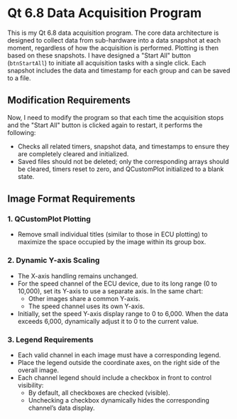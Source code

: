 # Qt 6.8 Data Acquisition Program

This is my Qt 6.8 data acquisition program. The core data architecture is designed to collect data from sub-hardware into a data snapshot at each moment, regardless of how the acquisition is performed. Plotting is then based on these snapshots. I have designed a "Start All" button (`btnStartAll`) to initiate all acquisition tasks with a single click. Each snapshot includes the data and timestamp for each group and can be saved to a file.

## Modification Requirements

Now, I need to modify the program so that each time the acquisition stops and the "Start All" button is clicked again to restart, it performs the following:

- Checks all related timers, snapshot data, and timestamps to ensure they are completely cleared and initialized.
- Saved files should not be deleted; only the corresponding arrays should be cleared, timers reset to zero, and QCustomPlot initialized to a blank state.

## Image Format Requirements

### 1. QCustomPlot Plotting

- Remove small individual titles (similar to those in ECU plotting) to maximize the space occupied by the image within its group box.

### 2. Dynamic Y-axis Scaling

- The X-axis handling remains unchanged.
- For the speed channel of the ECU device, due to its long range (0 to 10,000), set its Y-axis to use a separate axis. In the same chart:
  - Other images share a common Y-axis.
  - The speed channel uses its own Y-axis.
- Initially, set the speed Y-axis display range to 0 to 6,000. When the data exceeds 6,000, dynamically adjust it to 0 to the current value.

### 3. Legend Requirements

- Each valid channel in each image must have a corresponding legend.
- Place the legend outside the coordinate axes, on the right side of the overall image.
- Each channel legend should include a checkbox in front to control visibility:
  - By default, all checkboxes are checked (visible).
  - Unchecking a checkbox dynamically hides the corresponding channel’s data display.